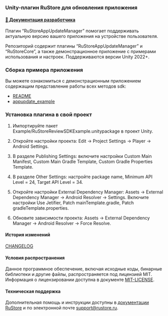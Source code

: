 ### Unity-плагин RuStore для обновления приложения

#### [🔗 Документация разработчика][10]

Плагин “RuStoreAppUpdateManager” помогает поддерживать актуальную версию вашего приложения на устройстве пользователя.

Репозиторий содержит плагины “RuStoreAppUpdateManager” и “RuStoreCore”, а также демонстрационное приложение с примерами использования и настроек. Поддерживаются версии Unity 2022+.


### Сборка примера приложения

Вы можете ознакомиться с демонстрационным приложением содержащим представление работы всех методов sdk:
- [README](appupdate_example/README.md)
- [appupdate_example](https://gitflic.ru/project/rustore/unity-rustore-appupdate-sdk/file?file=appupdate_example)


### Установка плагина в свой проект

1. Импортируйте пакет Example/RuStoreReviewSDKExample.unitypackage в проект Unity.

2. Откройте настройки проекта: Edit → Project Settings → Player → Android Settings.

3. В pазделе Publishing Settings: включите настройки Custom Main Manifest, Custom Main Gradle Template, Custom Gradle Properties Template. 

4. В разделе Other Settings: настройте package name, Minimum API Level = 24, Target API Level = 34.

5. Откройте настройки External Dependency Manager: Assets → External Dependency Manager → Android Resolver → Settings. Включите настройки Use Jetifier, Patch mainTemplate.gradle, Patch gradleTemplate.properties.

6. Обновите зависимости проекта: Assets → External Dependency Manager → Android Resolver → Force Resolve.

#### История изменений

[CHANGELOG](CHANGELOG.md)

#### Условия распространения

Данное программное обеспечение, включая исходные коды, бинарные библиотеки и другие файлы, распространяется под лицензией MIT. Информация о лицензировании доступна в документе [MIT-LICENSE](MIT-LICENSE.txt).

#### Техническая поддержка

Дополнительная помощь и инструкции доступны в [документации RuStore](https://www.rustore.ru/help/) и по электронной почте support@rustore.ru.

[10]: https://www.rustore.ru/help/sdk/updates/unity/9-0-1
